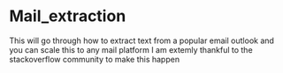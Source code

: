 # Mail_extraction
This will go through how to extract text from a popular email outlook and you can scale this to any mail platform
I am extemly thankful to the stackoverflow community to make this happen
